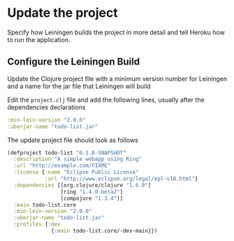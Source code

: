 # Update the project

Specify how Leiningen builds the project in more detail and tell Heroku how to run the application.


## Configure the Leiningen Build

Update the Clojure project file with a minimum version number for Leiningen and a name for the jar file that Leiningen will build

Edit the `project.clj` file and add the following lines, usually after the dependencies declarations

```clojure
:min-lein-version "2.0.0"
:uberjar-name "todo-list.jar"
```

The update project file should look as follows

```clojure
(defproject todo-list "0.1.0-SNAPSHOT"
  :description "A simple webapp using Ring"
  :url "http://example.com/FIXME"
  :license {:name "Eclipse Public License"
            :url "http://www.eclipse.org/legal/epl-v10.html"}
  :dependencies [[org.clojure/clojure "1.6.0"]
                 [ring "1.4.0-beta2"]
                 [compojure "1.3.4"]]
  :main todo-list.core
  :min-lein-version "2.0.0"
  :uberjar-name "todo-list.jar"
  :profiles {:dev
              {:main todo-list.core/-dev-main}})
```
